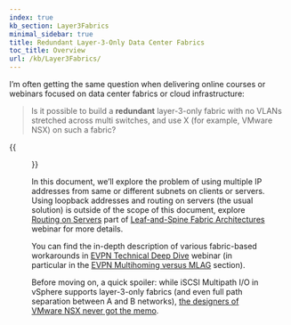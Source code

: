 ```yaml
---
index: true
kb_section: Layer3Fabrics
minimal_sidebar: true
title: Redundant Layer-3-Only Data Center Fabrics
toc_title: Overview
url: /kb/Layer3Fabrics/
---
```

I’m often getting the same question when delivering online courses or webinars focused on data center fabrics or cloud infrastructure:

> Is it possible to build a **redundant** layer-3-only fabric with no VLANs stretched across multi switches, and use X (for example, VMware NSX) on such a fabric?

{{<figure src="Nonredundant-L3-Fabric.png" caption="Layer-3-only fabric... without redundant server connections<br />Source: [Leaf-and-Spine Fabric Architectures](https://www.ipspace.net/Leaf-and-Spine_Fabric_Architectures)">}}

In this document, we’ll explore the problem of using multiple IP addresses from same or different subnets on clients or servers. Using loopback addresses and routing on servers (the usual solution) is outside of the scope of this document, explore [Routing on Servers](https://my.ipspace.net/bin/list?id=Clos#ROUTING_SERVERS) part of [Leaf-and-Spine Fabric Architectures](https://www.ipspace.net/Leaf-and-Spine_Fabric_Architectures) webinar for more details.

You can find the in-depth description of various fabric-based workarounds in [EVPN Technical Deep Dive](https://www.ipspace.net/EVPN_Technical_Deep_Dive) webinar (in particular in the [EVPN Multihoming versus MLAG](https://my.ipspace.net/bin/list?id=EVPN#MH) section).

Before moving on, a quick spoiler: while iSCSI Multipath I/O in vSphere supports layer-3-only fabrics (and even full path separation between A and B networks), [the designers of VMware NSX never got the memo](https://blog.ipspace.net/2020/02/do-we-need-complex-data-center-switches.html).
